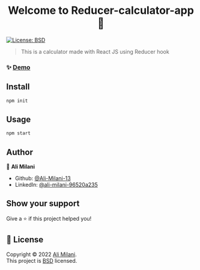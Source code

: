 <h1 align="center">Welcome to Reducer-calculator-app 👋</h1>
<p>
  <a href="https://opensource.org/licenses/BSD-3-Clause" target="_blank">
    <img alt="License: BSD" src="https://img.shields.io/badge/License-BSD-yellow.svg" />
  </a>
</p>

> This is a calculator made with React JS using Reducer hook

### ✨ [Demo](https://ali-milani-13.github.io/Reducer-calculator-app/)

## Install

```sh
npm init
```

## Usage

```sh
npm start
```

## Author

👤 **Ali Milani**

- Github: [@Ali-Milani-13](https://github.com/Ali-Milani-13)
- LinkedIn: [@ali-milani-96520a235](https://linkedin.com/in/ali-milani13)

## Show your support

Give a ⭐️ if this project helped you!

## 📝 License

Copyright © 2022 [Ali Milani](https://github.com/Ali-Milani-13).<br />
This project is [BSD](https://opensource.org/licenses/BSD-3-Clause) licensed.
